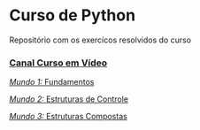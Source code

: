 # Curso de Python
Repositório com os exercícos resolvidos do curso
<h3> 
    <a href="https://www.youtube.com/user/cursosemvideo">
Canal Curso em Vídeo
</h3>

<a href="https://www.youtube.com/playlist?list=PLHz_AreHm4dlKP6QQCekuIPky1CiwmdI6">*Mundo 1:* Fundamentos  

<a href="https://www.youtube.com/playlist?list=PLHz_AreHm4dk_nZHmxxf_J0WRAqy5Czye">*Mundo 2:* Estruturas de Controle

<a href="https://www.youtube.com/playlist?list=PLHz_AreHm4dksnH2jVTIVNviIMBVYyFnH">*Mundo 3:* Estruturas Compostas
